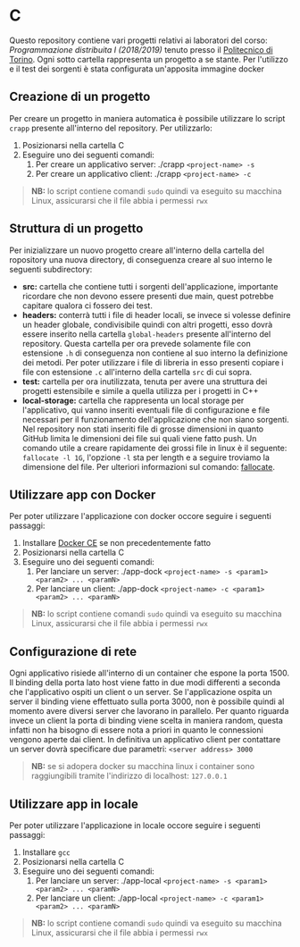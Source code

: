 # C
Questo repository contiene vari progetti relativi ai laboratori del corso: *Programmazione distribuita I (2018/2019)* tenuto presso il [Politecnico di Torino](https://www.polito.it/). Ogni sotto cartella rappresenta un progetto a se stante. Per l'utilizzo e il test dei sorgenti è stata configurata un'apposita immagine docker

## Creazione di un progetto
Per creare un progetto in maniera automatica è possibile utilizzare lo script `crapp` presente all'interno del repository. Per utilizzarlo:
1. Posizionarsi nella cartella C 
2. Eseguire uno dei seguenti comandi:
	1. Per creare un applicativo server: ./crapp `<project-name> -s`
	2. Per creare un applicativo client: ./crapp `<project-name> -c`
> **NB:** lo script contiene comandi `sudo` quindi va eseguito su macchina Linux, assicurarsi che il file abbia i permessi `rwx`

## Struttura di un progetto
Per inizializzare un nuovo progetto creare all'interno della cartella del ropository una nuova directory, di conseguenza creare 
al suo interno le seguenti subdirectory:
* **src:** cartella che contiene tutti i sorgenti dell'applicazione, importante ricordare che non devono essere presenti due main, quest
potrebbe capitare qualora ci fossero dei test.
* **headers:** conterrà tutti i file di header locali, se invece si volesse definire un header globale, condivisibile quindi con
altri progetti, esso dovrà essere inserito nella cartella `global-headers` presente all'interno del repository. Questa cartella per ora
prevede solamente file con estensione `.h` di conseguenza non contiene al suo interno la definizione dei metodi. Per poter utilizzare i
file di libreria in esso presenti copiare i file con estensione `.c` all'interno della cartella `src` di cui sopra.
* **test:** cartella per ora inutilizzata, tenuta per avere una struttura dei progetti estensibile e simile a quella utilizza per i progetti
in C++ 
* **local-storage:** cartella che rappresenta un local storage per l'applicativo, qui vanno inseriti eventuali file di configurazione e file necessari per il funzionamento dell'applicazione che non siano sorgenti. Nel repository non stati inseriti file di grosse dimensioni in quanto GitHub limita le dimensioni dei file sui quali viene fatto push. Un comando utile a creare rapidamente dei grossi file in linux è il seguente: `fallocate -l 1G`, l'opzione `-l` sta per length e a seguire troviamo la dimensione del file. Per ulteriori informazioni sul comando: [fallocate](http://man7.org/linux/man-pages/man1/fallocate.1.html).

## Utilizzare app con Docker 
Per poter utilizzare l'applicazione con docker occore seguire i seguenti passaggi:
1. Installare [Docker CE](https://docs.docker.com/install/linux/docker-ce/ubuntu/) se non precedentemente fatto
2. Posizionarsi nella cartella C 
3. Eseguire uno dei seguenti comandi:
	1. Per lanciare un server: ./app-dock `<project-name> -s <param1> <param2> ... <paramN>`
	2. Per lanciare un client: ./app-dock `<project-name> -c <param1> <param2> ... <paramN>`
> **NB:** lo script contiene comandi `sudo` quindi va eseguito su macchina Linux, assicurarsi che il file abbia i permessi `rwx`

## Configurazione di rete
Ogni applicativo risiede all'interno di un container che espone la porta 1500. Il binding della porta lato host viene fatto in due modi
differenti a seconda che l'applicativo ospiti un client o un server. Se l'applicazione ospita un server il binding viene effettuato sulla
porta 3000, non è possibile quindi al momento avere diversi server che lavorano in parallelo. Per quanto riguarda invece un client la porta
di binding viene scelta in maniera random, questa infatti non ha bisogno di essere nota a priori in quanto le connessioni vengono aperte dai
client. In definitiva un applicativo client per contattare un server dovrà specificare due parametri: `<server address> 3000`
> **NB:** se si adopera docker su macchina linux i container sono raggiungibili tramite l'indirizzo di localhost: `127.0.0.1` 

## Utilizzare app in locale
Per poter utilizzare l'applicazione in locale occore seguire i seguenti passaggi:
1. Installare `gcc` 
2. Posizionarsi nella cartella C
3. Eseguire uno dei seguenti comandi:
	1. Per lanciare un server: ./app-local `<project-name> -s <param1> <param2> ... <paramN>`
	2. Per lanciare un client: ./app-local `<project-name> -c <param1> <param2> ... <paramN>`
> **NB:** lo script contiene comandi `sudo` quindi va eseguito su macchina Linux, assicurarsi che il file abbia i permessi `rwx`

